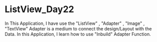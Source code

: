# ListView_Day22
In This Application, I have use the "ListView" , "Adapter" , "Image" , "TextView"
Adapter is a medium to connect the design/Layout with the Data.
In this Application, I learn how to use "Inbuild" Adapter Function. 
